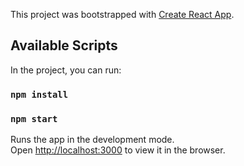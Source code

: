 This project was bootstrapped with [Create React App](https://github.com/facebook/create-react-app).

## Available Scripts

In the project, you can run:

### `npm install`

### `npm start`

Runs the app in the development mode.<br />
Open [http://localhost:3000](http://localhost:3000) to view it in the browser.
